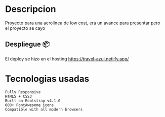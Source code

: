 # Descripcion
Proyecto para una aerolinea de low cost, era un avance para presentar pero
el proyecto se cayo

## Despliegue 📦

El deploy se hizo en el hosting https://travel-azul.netlify.app/


# Tecnologias usadas 

    Fully Responsive
    HTML5 + CSS3
    Built on Bootstrap v4.1.0
    600+ FontAwesome icons
    Compatible with all modern browsers

